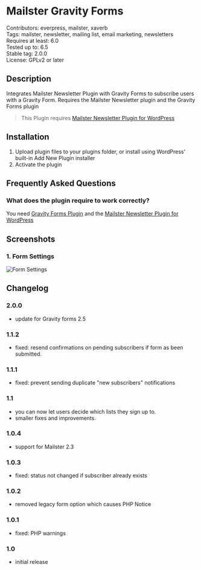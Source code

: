 # Mailster Gravity Forms

Contributors: everpress, mailster, xaverb  
Tags: mailster, newsletter, mailing list, email marketing, newsletters  
Requires at least: 6.0  
Tested up to: 6.5  
Stable tag: 2.0.0  
License: GPLv2 or later

## Description

Integrates Mailster Newsletter Plugin with Gravity Forms to subscribe users with a Gravity Form.
Requires the Mailster Newsletter plugin and the Gravity Forms plugin

> This Plugin requires [Mailster Newsletter Plugin for WordPress](https://mailster.co/?utm_campaign=wporg&utm_source=wordpress.org&utm_medium=readme&utm_term=Gravity+Forms)

## Installation

1. Upload plugin files to your plugins folder, or install using WordPress' built-in Add New Plugin installer
2. Activate the plugin

## Frequently Asked Questions

### What does the plugin require to work correctly?

You need [Gravity Forms Plugin](https://rocketgenius.pxf.io/vnPQjW) and the [Mailster Newsletter Plugin for WordPress](https://mailster.co/?utm_campaign=wporg&utm_source=wordpress.org&utm_medium=readme&utm_term=Gravity+Forms)

## Screenshots

### 1. Form Settings

![Form Settings](https://ps.w.org/mailster-gravity-forms/assets/screenshot-1.png)

## Changelog

### 2.0.0

- update for Gravity forms 2.5

### 1.1.2

- fixed: resend confirmations on pending subscribers if form as been submitted.

### 1.1.1

- fixed: prevent sending duplicate "new subscribers" notifications

### 1.1

- you can now let users decide which lists they sign up to.
- smaller fixes and improvements.

### 1.0.4

- support for Mailster 2.3

### 1.0.3

- fixed: status not changed if subscriber already exists

### 1.0.2

- removed legacy form option which causes PHP Notice

### 1.0.1

- fixed: PHP warnings

### 1.0

- initial release

